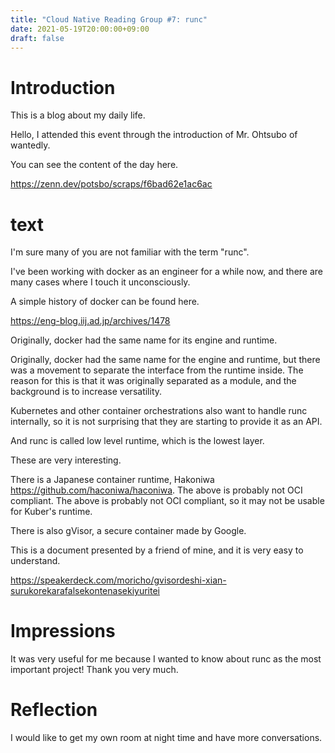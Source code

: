 ```yaml
---
title: "Cloud Native Reading Group #7: runc"
date: 2021-05-19T20:00:00+09:00
draft: false
---
```

# Introduction
This is a blog about my daily life.

Hello, I attended this event through the introduction of Mr. Ohtsubo of wantedly.

You can see the content of the day here.

https://zenn.dev/potsbo/scraps/f6bad62e1ac6ac


# text
I'm sure many of you are not familiar with the term "runc".

I've been working with docker as an engineer for a while now, and there are many cases where I touch it unconsciously.

A simple history of docker can be found here.

https://eng-blog.iij.ad.jp/archives/1478

Originally, docker had the same name for its engine and runtime.

Originally, docker had the same name for the engine and runtime, but there was a movement to separate the interface from the runtime inside. The reason for this is that it was originally separated as a module, and the background is to increase versatility.

Kubernetes and other container orchestrations also want to handle runc internally, so it is not surprising that they are starting to provide it as an API.

And runc is called low level runtime, which is the lowest layer.

These are very interesting.

There is a Japanese container runtime, Hakoniwa https://github.com/haconiwa/haconiwa.
The above is probably not OCI compliant. The above is probably not OCI compliant, so it may not be usable for Kuber's runtime.

There is also gVisor, a secure container made by Google.

This is a document presented by a friend of mine, and it is very easy to understand.

https://speakerdeck.com/moricho/gvisordeshi-xian-surukorekarafalsekontenasekiyuritei


# Impressions
It was very useful for me because I wanted to know about runc as the most important project! Thank you very much.
# Reflection
I would like to get my own room at night time and have more conversations.